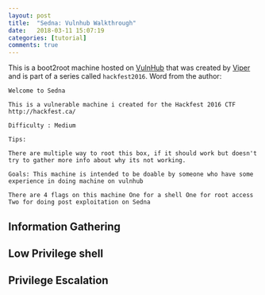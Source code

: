 ```yaml
---
layout: post
title:  "Sedna: Vulnhub Walkthrough"
date:   2018-03-11 15:07:19
categories: [tutorial]
comments: true
---
```

This is a boot2root machine hosted on [VulnHub][1] that was created by [Viper][2] and is part of a series called `hackfest2016`. Word from the author:
```
Welcome to Sedna

This is a vulnerable machine i created for the Hackfest 2016 CTF http://hackfest.ca/

Difficulty : Medium

Tips:

There are multiple way to root this box, if it should work but doesn't try to gather more info about why its not working.

Goals: This machine is intended to be doable by someone who have some experience in doing machine on vulnhub

There are 4 flags on this machine One for a shell One for root access Two for doing post exploitation on Sedna
```
<!--more-->
## Information Gathering
## Low Privilege shell
## Privilege Escalation

[jekyll]:      http://jekyllrb.com
[jekyll-gh]:   https://github.com/jekyll/jekyll
[jekyll-help]: https://github.com/jekyll/jekyll-help

[1]: https://www.vulnhub.com/entry/hackfest2016-sedna,181/
[2]: https://twitter.com/@ViperBlackSkull
[3]: https://www.vulnhub.com/
[4]: https://github.com/21y4d/nmapAutomator

